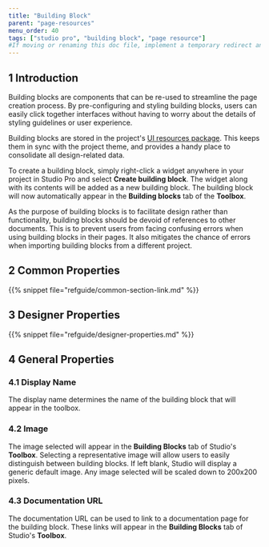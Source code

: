 ```yaml
---
title: "Building Block"
parent: "page-resources"
menu_order: 40
tags: ["studio pro", "building block", "page resource"]
#If moving or renaming this doc file, implement a temporary redirect and let the respective team know they should update the URL in the product. See Mapping to Products for more details.
---
```


## 1 Introduction

Building blocks are components that can be re-used to streamline the page creation process. By pre-configuring and styling building blocks, users can easily click together interfaces without having to worry about the details of styling guidelines or user experience. 

Building blocks are stored in the project's [UI resources package](ui-resources-package). This keeps them in sync with the project theme, and provides a handy place to consolidate all design-related data. 

To create a building block, simply right-click a widget anywhere in your project in Studio Pro and select **Create building block**. The widget along with its contents will be added as a new building block. The building block will now automatically appear in the **Building blocks** tab of the **Toolbox**. 

As the purpose of building blocks is to facilitate design rather than functionality, building blocks should be devoid of references to other documents. This is to prevent users from facing confusing errors when using building blocks in their pages. It also mitigates the chance of errors when importing building blocks from a different project. 

## 2 Common Properties

{{% snippet file="refguide/common-section-link.md" %}}

## 3 Designer Properties

{{% snippet file="refguide/designer-properties.md" %}}

## 4 General Properties

### 4.1 Display Name

The display name determines the name of the building block that will appear in the toolbox. 

### 4.2 Image

The image selected will appear in the **Building Blocks** tab of Studio's **Toolbox**. Selecting a representative image will allow users to easily distinguish between building blocks. If left blank, Studio will display a generic default image. Any image selected will be scaled down to 200x200 pixels.

### 4.3 Documentation URL

The documentation URL can be used to link to a documentation page for the building block. These links will appear in the **Building Blocks** tab of Studio's **Toolbox**.
